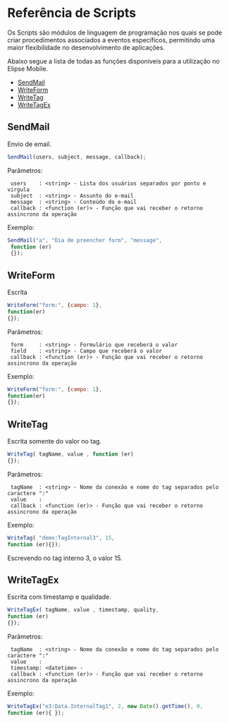 # Referência de Scripts

  Os Scripts são módulos de linguagem de programação nos quais se pode criar procedimentos associados a eventos específicos, permitindo uma maior flexibilidade no desenvolvimento de aplicações.

  Abaixo segue a lista de todas as funções disponíveis para a utilização no Elipse Mobile.
* [SendMail](#sendmail)
* [WriteForm](#writeform)
* [WriteTag](#writetag)
* [WriteTagEx](#writetagex)

## SendMail
  Envio de email.

```js
SendMail(users, subject, message, callback);
```
Parâmetros:
```
 users    : <string> - Lista dos usuários separados por ponto e virgula
 subject  : <string> - Assunto do e-mail
 message  : <string> - Conteúdo do e-mail
 callback : <function (er)> - Função que vai receber o retorno assincrono da operação
```
Exemplo:
 
```js
SendMail("a", "Dia de preencher form", "message",
 function (er) 
 {});
```
 
 ## WriteForm
  Escrita
 
 ```js
 WriteForm("form:", {campo: 1}, 
 function(er)
 {});
 ```
 Parâmetros:
```
 form     : <string> - Formulário que receberá o valor
 field    : <string> - Campo que receberá o valor
 callback : <function (er)> - Função que vai receber o retorno assincrono da operação
```
 Exemplo:
 ```js
 WriteForm("form:", {campo: 1}, 
 function(er)
 {});
 ```
 

## WriteTag 
Escrita somente do valor no tag.

```js
WriteTag( tagName, value , function (er) 
{});
```
Parâmetros:
```
 tagName  : <string> - Nome da conexão e nome do tag separados pelo caractere ":"
 value    : 
 callback : <function (er)> - Função que vai receber o retorno assincrono da operação
```
Exemplo:
```js
WriteTag( "demo:TagInternal3", 15,
function (er){});
```
Escrevendo no tag interno 3, o valor 15.

## WriteTagEx 
Escrita com timestamp e qualidade.

```js
WriteTagEx( tagName, value , timestamp, quality, 
function (er) 
{});
```
Parâmetros:
```
 tagName  : <string> - Nome da conexão e nome do tag separados pelo caractere ":"
 value    : 
 timestamp: <datetime> - 
 callback : <function (er)> - Função que vai receber o retorno assincrono da operação
```
Exemplo:
```js
WriteTagEx("e3:Data.InternalTag1", 2, new Date().getTime(), 0,
function (er){ });
```
